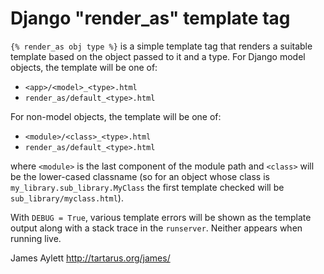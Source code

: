 # Django "render_as" template tag

`{% render_as obj type %}` is a simple template tag that renders a
suitable template based on the object passed to it and a type. For
Django model objects, the template will be one of:

 * `<app>/<model>_<type>.html`
 * `render_as/default_<type>.html`

For non-model objects, the template will be one of:

 * `<module>/<class>_<type>.html`
 * `render_as/default_<type>.html`

where `<module>` is the last component of the module path and
`<class>` will be the lower-cased classname (so for an object whose
class is `my_library.sub_library.MyClass` the first template checked
will be `sub_library/myclass.html`).

With `DEBUG = True`, various template errors will be shown as the
template output along with a stack trace in the `runserver`. Neither
appears when running live.

James Aylett
http://tartarus.org/james/